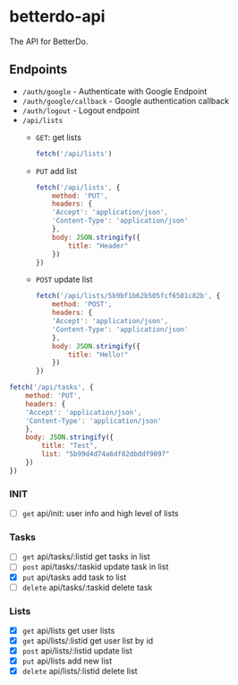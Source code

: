 # betterdo-api

The API for BetterDo.

## Endpoints

- `/auth/google` - Authenticate with Google Endpoint
- `/auth/google/callback` - Google authentication callback 
- `/auth/logout` - Logout endpoint
- `/api/lists`
    - `GET`: get lists
        ```javascript
        fetch('/api/lists')
        ```
    - `PUT` add list
        ```javascript
        fetch('/api/lists', {
            method: 'PUT',
            headers: {
            'Accept': 'application/json',
            'Content-Type': 'application/json'
            },
            body: JSON.stringify({
                title: "Header"
            })
        })
      ```
    - `POST` update list

        ```javascript
        fetch('/api/lists/5b9bf1b62b505fcf6501c82b', {
            method: 'POST',
            headers: {
            'Accept': 'application/json',
            'Content-Type': 'application/json'
            },
            body: JSON.stringify({
                title: "Hello!"
            })
        })
        ```


```javascript
fetch('/api/tasks', {
    method: 'PUT',
    headers: {
    'Accept': 'application/json',
    'Content-Type': 'application/json'
    },
    body: JSON.stringify({
        title: "Test",
        list: "5b99d4d74a6df02dbddf9097"
    })
})
```

### INIT

- [ ] `get` api/init: user info and high level of lists

### Tasks

- [ ] `get` api/tasks/:listid get tasks in list
- [ ] `post` api/tasks/:taskid update task in list
- [X] `put` api/tasks add task to list
- [ ] `delete` api/tasks/:taskid delete task

### Lists

- [X] `get` api/lists get user lists
- [X] `get` api/lists/:listid get user list by id
- [X] `post` api/lists/:listid update list
- [X] `put` api/lists add new list
- [X] `delete` api/lists/:listid delete list